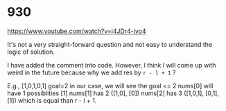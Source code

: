 # 930

https://www.youtube.com/watch?v=j4JDr4-jvo4

It's not a very straight-forward question and not easy to understand the logic of solution.

I have added the comment into code. However, I think I will come up with weird in the future because why we add res by `r - l + 1` ?

E.g.,
[1,0,1,0,1] goal=2
in our case, we will see the goal <= 2
nums[0] will have 1 possiblities [1]
nums[1] has 2 ([1,0], [0])
nums[2] has 3 ([1,0,1], [0,1], [1])
which is equal than r - l + 1.
